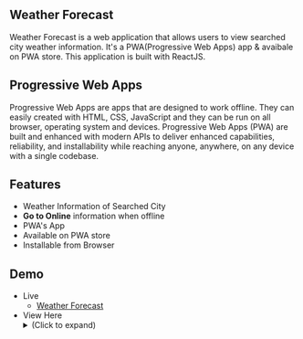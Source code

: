 ## Weather Forecast
Weather Forecast is a web application that allows users to view searched city weather information. It's a PWA(Progressive Web Apps) app & avaibale on PWA store. This application is built with ReactJS.

## Progressive Web Apps
Progressive Web Apps are apps that are designed to work offline. They can easily created with HTML, CSS, JavaScript and they can be run on all browser, operating system and devices. Progressive Web Apps (PWA) are built and enhanced with modern APIs to deliver enhanced capabilities, reliability, and installability while reaching anyone, anywhere, on any device with a single codebase.

## Features
- Weather Information of Searched City
- **Go to Online** information when offline
- PWA's App
- Available on PWA store
- Installable from Browser

## Demo
- Live
    - [Weather Forecast](https://weatherforecastpwa.netlify.app)
- View Here
    <details>
        <summary>(Click to expand)</summary>
        <img src="https://i.ibb.co/VNbM79J/Weather-Forecast03.png" alt="Weather-Forecast03" border="0">
        <img src="https://i.ibb.co/G7J8Brn/Weather-Forecast02.png" alt="Weather-Forecast02" border="0">
        <img src="https://i.ibb.co/g7yTTqZ/Weather-Forecast01.png" alt="Weather-Forecast01" border="0">
    </details>

